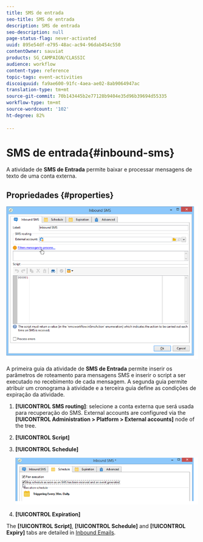 ```yaml
---
title: SMS de entrada
seo-title: SMS de entrada
description: SMS de entrada
seo-description: null
page-status-flag: never-activated
uuid: 895e54df-e795-48ac-ac94-96dab454c550
contentOwner: sauviat
products: SG_CAMPAIGN/CLASSIC
audience: workflow
content-type: reference
topic-tags: event-activities
discoiquuid: fa9ae600-91fc-4aea-ae02-8ab9064947ac
translation-type: tm+mt
source-git-commit: 70b143445b2e77128b9404e35d96b39694d55335
workflow-type: tm+mt
source-wordcount: '102'
ht-degree: 82%

---
```



# SMS de entrada{#inbound-sms}

A atividade de **SMS de Entrada** permite baixar e processar mensagens de texto de uma conta externa.

## Propriedades {#properties}

![](assets/sms_rec_edit.png)

A primeira guia da atividade de **SMS de Entrada** permite inserir os parâmetros de roteamento para mensagens SMS e inserir o script a ser executado no recebimento de cada mensagem. A segunda guia permite atribuir um cronograma à atividade e a terceira guia define as condições de expiração da atividade.

1. **[!UICONTROL SMS routing]**: selecione a conta externa que será usada para recuperação do SMS. External accounts are configured via the **[!UICONTROL Administration > Platform > External accounts]** node of the tree.
1. **[!UICONTROL Script]**
1. **[!UICONTROL Schedule]**

   ![](assets/sms_rec_edit_2.png)

1. **[!UICONTROL Expiration]**

The **[!UICONTROL Script]**, **[!UICONTROL Schedule]** and **[!UICONTROL Expiry]** tabs are detailed in [Inbound Emails](../../workflow/using/inbound-emails.md).
